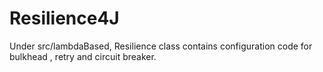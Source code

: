 # Resilience4J

Under src/lambdaBased, Resilience class contains configuration code for bulkhead , retry and circuit breaker. 

